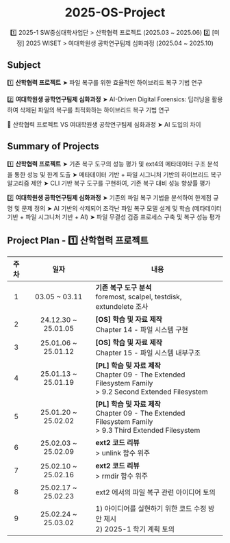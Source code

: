 <div align="center">

# 2025-OS-Project

1️⃣ 2025-1 SW중심대학사업단 > 산학협력 프로젝트 (2025.03 ~ 2025.06)
2️⃣ [미정] 2025 WISET > 여대학원생 공학연구팀제 심화과정 (2025.04 ~ 2025.10)

</div>

## Subject

1️⃣ **산학협력 프로젝트** 
➤ 파일 복구를 위한 효율적인 하이브리드 복구 기법 연구
  
2️⃣ **여대학원생 공학연구팀제 심화과정** 
➤ AI-Driven Digital Forensics: 딥러닝을 활용하여 삭제된 파일의 복구를 최적화하는 하이브리드 복구 기법 연구

📌 산학협력 프로젝트 VS 여대학원생 공학연구팀제 심화과정
➤ AI 도입의 차이


## Summary of Projects

1️⃣ **산학협력 프로젝트** 
➤ 기존 복구 도구의 성능 평가 및 ext4의 메타데이터 구조 분석을 통한 성능 및 한계 도출
➤ 메타데이터 기반 + 파일 시그니처 기반의 하이브리드 복구 알고리즘 제안
➤ CLI 기반 복구 도구를 구현하여, 기존 복구 대비 성능 향상률 평가

2️⃣ **여대학원생 공학연구팀제 심화과정** 
➤ 기존의 파일 복구 기법을 분석하여 한계점 규명 및 문제 정의
➤ AI 기반의 삭제되어 조각난 파일 복구 모델 설계 및 학습
  (메타데이터 기반 + 파일 시그니처 기반 + AI)
➤ 파일 무결성 검증 프로세스 구축 및 복구 성능 평가

</div>

## Project Plan - 1️⃣ 산학협력 프로젝트


| 주차 | 일자                     | 내용                                                                                      |
|:---:|:---------------:|------------------------------------------------------------------------------------------|
|  1  |  03.05 ~ 03.11  | <strong>기존 복구 도구 분석</strong> <br/> foremost, scalpel, testdisk, extundelete 조사 |
| 2    | 24.12.30 ~ 25.01.05      | <strong>[OS] 학습 및 자료 제작</strong> <br/> Chapter 14 - 파일 시스템 구현               |
| 3    | 25.01.06 ~ 25.01.12      | <strong>[OS] 학습 및 자료 제작</strong> <br/> Chapter 15 - 파일 시스템 내부구조           |
| 4    | 25.01.13 ~ 25.01.19      | <strong>[PL] 학습 및 자료 제작</strong> <br/> Chapter 09 - The Extended Filesystem Family <br/> > 9.2 Second Extended Filesystem |
| 5    | 25.01.20 ~ 25.02.02      | <strong>[PL] 학습 및 자료 제작</strong> <br/> Chapter 09 - The Extended Filesystem Family <br/> > 9.3 Third Extended Filesystem  |
| 6    | 25.02.03 ~ 25.02.09      | <strong>ext2 코드 리뷰</strong> <br/> > unlink 함수 위주                                |
| 7    | 25.02.10 ~ 25.02.16      | <strong>ext2 코드 리뷰</strong> <br/> > rmdir 함수 위주                                 |
| 8    | 25.02.17 ~ 25.02.23      | ext2 에서의 파일 복구 관련 아이디어 토의                                                 |
| 9    | 25.02.24 ~ 25.03.02      | 1) 아이디어를 실현하기 위한 코드 수정 방안 제시 <br/> 2) 2025-1 학기 계획 토의           |
